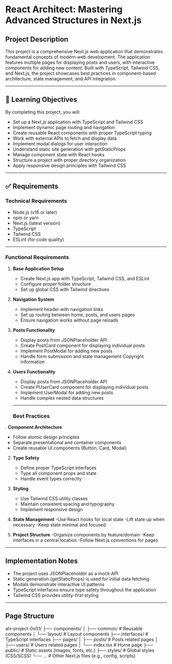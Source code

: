 # React Architect: Mastering Advanced Structures in Next.js

## Project Description

This project is a comprehensive Next.js web application that demonstrates fundamental concepts of modern web development. The application features multiple pages for displaying posts and users, with interactive components for adding new content. Built with TypeScript, Tailwind CSS, and Next.js, the project showcases best practices in component-based architecture, state management, and API integration.

---

## 🎯 Learning Objectives

By completing this project, you will:

- Set up a Next.js application with TypeScript and Tailwind CSS
- Implement dynamic page routing and navigation
- Create reusable React components with proper TypeScript typing
- Work with external APIs to fetch and display data
- Implement modal dialogs for user interaction
- Understand static site generation with getStaticProps
- Manage component state with React hooks
- Structure a project with proper directory organization
- Apply responsive design principles with Tailwind CSS

---

## ✅ Requirements
### Technical Requirements
- Node.js (v16 or later)
- npm or yarn
- Next.js (latest version)
- TypeScript
- Tailwind CSS
- ESLint (for code quality)

---

### Functional Requirements
1. **Base Application Setup**
   - Create Next.js app with TypeScript, Tailwind CSS, and ESLint
   - Configure proper folder structure
   - Set up global CSS with Tailwind directives

2. **Navigation System**
   - Implement header with navigation links
   - Set up routing between home, posts, and users pages
   - Ensure navigation works without page reloads

3. **Posts Functionality**
   - Display posts from JSONPlaceholder API
   - Create PostCard component for displaying individual posts
   - Implement PostModal for adding new posts
   - Handle form submission and state management Copyright information

4. **Users Functionality**
   - Display posts from JSONPlaceholder API
   - Create PUserCard component for displaying individual posts
   - Implement UserModal for adding new posts
   - Handle complex nested data structures

   ---

   ### Best Practices
. **Component Architecture**
   - Follow atomic design principles
   - Separate presentational and container components
   - Create reusable UI components (Button, Card, Modal)

2. **Type Safety**
   - Define proper TypeScript interfaces
   - Type all component props and state
   - Handle event types correctly

3. **Styling**
   - Use Tailwind CSS utility classes
   - Maintain consistent spacing and typography
   - Implement responsive design

4. **State Management**
   -Use React hooks for local state
   -Lift state up when necessary
   -Keep state minimal and focused

5. **Project Structure**
   -Organize components by feature/domain
   -Keep interfaces in a central location
   -Follow Next.js conventions for pages

---

## Implementation Notes

- The project uses JSONPlaceholder as a mock API
- Static generation (getStaticProps) is used for initial data fetching
- Modals demonstrate interactive UI patterns
- TypeScript interfaces ensure type safety throughout the application
- Tailwind CSS provides utility-first styling

---

## Page Structure

alx-project-0x01/
├── components/
│   ├── common/          # Reusable components
│   └── layout/          # Layout components
├── interfaces/          # TypeScript interfaces
├── pages/
│   ├── posts/           # Posts related pages
│   ├── users/           # Users related pages
│   └── index.tsx        # Home page
├── public/              # Static assets (images, fonts, etc.)
├── styles/              # Global styles (CSS/SCSS)
└── ...                  # Other Next.js files (e.g., config, scripts)
